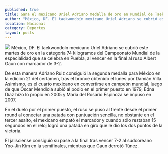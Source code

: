 ```yaml
---
published: true
title: Gana el mexicano Uriel Adriano medalla de oro en Mundial de Taekwondo
author: "México, DF. El taekwondoín mexicano Uriel Adriano se cubrió este martes de oro en la categoría 74 kilogramos del Campeonato Mundial de la especialidad que se celebra en Puebla, al vencer en la final al ruso Albert Gaun con marcador de 3-2.  De esta manera Adriano Ruiz consiguió la segunda medalla para México en la edición 21 del certamen, tras el bronce obtenido el lunes por Damián Villa. Asimismo, es el cuarto mexicano en convertirse en campeón mundial, luego de que Óscar Mendiola subió al podio en el primer puesto en 1979, Edna Díaz hizo lo propio en 2005 y María del Rosario Espinoza se impuso en 2007.  En el duelo por el primer puesto, el ruso se puso al frente desde el primer round al conectar una patada con puntuación sencilla, no obstante en el tercer asalto, el mexicano empató el marcador y cuando sólo restaban 15 segundos en el reloj logró una patada en giro que le dio los dos puntos de la victoria.  El jalisciense consiguió su pase a la final tras vencer 7-2 al sudcoreano Yoo-Jin Kim en la semifinales, mientras que Gaun derrotó Túnez."
location: Nacional
category: Deportes
layout: posts
---
```


![](http://i.imgur.com/rGFNxhfm.jpg)
México, DF. El taekwondoín mexicano Uriel Adriano se cubrió este martes de oro en la categoría 74 kilogramos del Campeonato Mundial de la especialidad que se celebra en Puebla, al vencer en la final al ruso Albert Gaun con marcador de 3-2.

De esta manera Adriano Ruiz consiguió la segunda medalla para México en la edición 21 del certamen, tras el bronce obtenido el lunes por Damián Villa. Asimismo, es el cuarto mexicano en convertirse en campeón mundial, luego de que Óscar Mendiola subió al podio en el primer puesto en 1979, Edna Díaz hizo lo propio en 2005 y María del Rosario Espinoza se impuso en 2007.

En el duelo por el primer puesto, el ruso se puso al frente desde el primer round al conectar una patada con puntuación sencilla, no obstante en el tercer asalto, el mexicano empató el marcador y cuando sólo restaban 15 segundos en el reloj logró una patada en giro que le dio los dos puntos de la victoria.

El jalisciense consiguió su pase a la final tras vencer 7-2 al sudcoreano Yoo-Jin Kim en la semifinales, mientras que Gaun derrotó Túnez.
